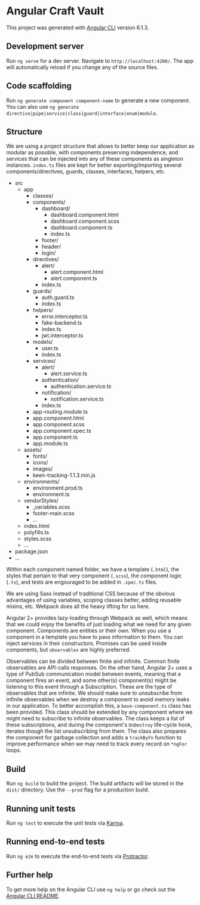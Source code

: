 # Angular Craft Vault

This project was generated with [Angular CLI](https://github.com/angular/angular-cli) version 6.1.3.

## Development server

Run `ng serve` for a dev server. Navigate to `http://localhost:4200/`. The app will automatically reload if you change any of the source files.

## Code scaffolding

Run `ng generate component component-name` to generate a new component. You can also use `ng generate directive|pipe|service|class|guard|interface|enum|module`.

## Structure <a id="structure"></a>

We are using a project structure that allows to better keep our application as modular as possible, with components preserving independence, and services that can be injected into any of these components as singleton instances. `index.ts` files are kept for better exporting/importing several components/directives, guards, classes, interfaces, helpers, etc.

  - src
    - app
      - classes/
      - components/
        - dashboard/
          - dashboard.component.html
          - dashboard.component.scss
          - dashboard.component.ts
          - index.ts
        - footer/
        - header/
        - login/
      - directives/
        - alert/
          - alert.component.html
          - alert.component.ts
        - index.ts
      - guards/
        - auth.guard.ts
        - index.ts
      - helpers/
        - error.interceptor.ts
        - fake-backend.ts
        - index.ts
        - jwt.interceptor.ts
      - models/
        - user.ts
        - index.ts
      - services/
        - alert/
          - alert.service.ts
        - authentication/
          - authentication.service.ts
        - notification/
          - notification.service.ts
        - index.ts
      - app-routing.module.ts
      - app.component.html
      - app.component.scss
      - app.component.spec.ts
      - app.component.ts
      - app.module.ts
    - assets/
      - fonts/
      - icons/
      - images/
      - keen-tracking-1.1.3.min.js
    - environments/
      - environment.prod.ts
      - environment.ts
    - vendorStyles/
      - _variables.scss
      - footer-main.scss
      - ...
    - index.html
    - polyfills.ts
    - styles.scss
    - ...
- package.json
- ...

Within each component named folder, we have a template (`.html`), the styles that pertain to that very component (`.scss`), the component logic (`.ts`), and tests are engouraged to be added in `.spec.ts` files.

We are using Sass instead of traditional CSS because of the obvious advantages of using variables, scoping classes better, adding reusable mixins, etc. Webpack does all the heavy lifting for us here.

Angular 2+ provides lazy-loading through Webpack as well, which means that we could enjoy the benefits of just loading what we need for any given component. Components are entities or their own.  When you use a component in a template you have to pass information to them. You can inject services in their constructors. Promises can be used inside components, but `observables` are highly preferred. 

Observables can be divided between finite and infinite. Common finite observables are API-calls responses. On the other hand, Angular 2+ uses a type of PubSub communication model between events, meaning that a component fires an event, and some other(s) component(s) might be listening to this event through a Subscription. These are the type of observables that are infinite. We should make sure to unsubscribe from infinite observables when we destroy a component to avoid memory leaks in our application. To better accomplish this, a `base-component.ts` class has been provided. This class should be extended by any component where we might need to subscribe to infinite observables. The class keeps a list of these subscriptions, and during the component's `OnDestroy` life-cycle hook, iterates though the list unsubscribing from them. The class also prepares the component for garbage collection and adds a `trackByFn` function to improve performance when we may need to track every record on `*ngFor` loops.

## Build

Run `ng build` to build the project. The build artifacts will be stored in the `dist/` directory. Use the `--prod` flag for a production build.

## Running unit tests

Run `ng test` to execute the unit tests via [Karma](https://karma-runner.github.io).

## Running end-to-end tests

Run `ng e2e` to execute the end-to-end tests via [Protractor](http://www.protractortest.org/).

## Further help

To get more help on the Angular CLI use `ng help` or go check out the [Angular CLI README](https://github.com/angular/angular-cli/blob/master/README.md).
